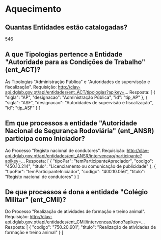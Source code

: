 # Aquecimento

## Quantas Entidades estão catalogadas?
546

## A que Tipologias pertence a Entidade "Autoridade para as Condições de Trabalho" (ent_ACT)?
Às Tipologias "Administração Pública" e "Autoridades de supervisção e fiscalização".
Requisição: http://clav-api.dglab.gov.pt/api/entidades/ent_ACT/tipologias?apikey=...
Resposta:
[
    {
        "sigla": "AP",
        "designacao": "Administração Pública",
        "id": "tip_AP"
    },
    {
        "sigla": "ASF",
        "designacao": "Autoridades de supervisão e fiscalização",
        "id": "tip_ASF"
    }
]

## Em que processos a entidade "Autoridade Nacional de Segurança Rodoviária" (ent_ANSR) participa como Iniciador?
Ao Processo "Registo nacional de condutores".
Requisição: http://clav-api.dglab.gov.pt/api/entidades/ent_ANSR/intervencao/participante?apikey=...
Resposta:
[
    {
        "tipoPar": "temParticipanteApreciador",
        "codigo": "450.10.214",
        "titulo": "Licenciamento ou comunicação de publicidade"
    },
    {
        "tipoPar": "temParticipanteIniciador",
        "codigo": "400.10.056",
        "titulo": "Registo nacional de condutores"
    }
]

## De que processos é dona a entidade "Colégio Militar" (ent_CMil)?
Do Processo "Realização de atividades de formação e treino animal".
Requisição: http://clav-api.dglab.gov.pt/api/entidades/ent_CMil/intervencao/dono?apikey=...
Resposta:
[
    {
        "codigo": "750.20.601",
        "titulo": "Realização de atividades de formação e treino animal"
    }
]